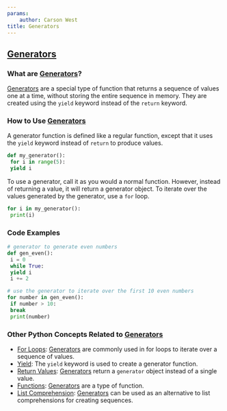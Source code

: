```yaml
---
params:
	author: Carson West
title: Generators
--- 
```

## [Generators](./../generators/)

### What are [Generators](./../generators/)?
 [Generators](./../generators/) are a special type of function that returns a sequence of values one at a time, without storing the entire sequence in memory. They are created using the `yield` keyword instead of the `return` keyword.

### How to Use [Generators](./../generators/)
A generator function is defined like a regular function, except that it uses the `yield` keyword instead of `return` to produce values.

```python
def my_generator():
 for i in range(5):
 yield i
```

To use a generator, call it as you would a normal function. However, instead of returning a value, it will return a generator object. To iterate over the values generated by the generator, use a `for` loop.

```python
for i in my_generator():
 print(i)
```

### Code Examples
```python
# generator to generate even numbers
def gen_even():
 i = 0
 while True:
 yield i
 i += 2
```

```python
# use the generator to iterate over the first 10 even numbers
for number in gen_even():
 if number > 10:
 break
 print(number)
```

### Other Python Concepts Related to [Generators](./../generators/)

- [For Loops](./../for-loops/): [Generators](./../generators/) are commonly used in for loops to iterate over a sequence of values.
- [Yield](./../yield/): The `yield` keyword is used to create a generator function.
- [Return Values](./../return-values/): [Generators](./../generators/) return a `generator` object instead of a single value.
- [Functions](./../functions/): [Generators](./../generators/) are a type of function.
- [List Comprehension](./../list-comprehension/): [Generators](./../generators/) can be used as an alternative to list comprehensions for creating sequences.